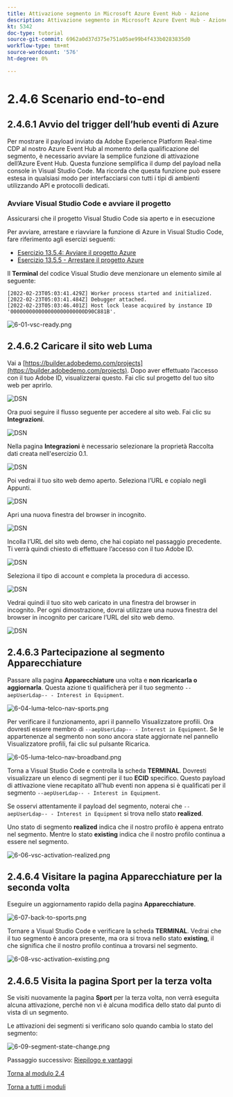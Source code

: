 ```yaml
---
title: Attivazione segmento in Microsoft Azure Event Hub - Azione
description: Attivazione segmento in Microsoft Azure Event Hub - Azione
kt: 5342
doc-type: tutorial
source-git-commit: 6962a0d37d375e751a05ae99b4f433b0283835d0
workflow-type: tm+mt
source-wordcount: '576'
ht-degree: 0%

---
```


# 2.4.6 Scenario end-to-end

## 2.4.6.1 Avvio del trigger dell’hub eventi di Azure

Per mostrare il payload inviato da Adobe Experience Platform Real-time CDP al nostro Azure Event Hub al momento della qualificazione del segmento, è necessario avviare la semplice funzione di attivazione dell’Azure Event Hub. Questa funzione semplifica il dump del payload nella console in Visual Studio Code. Ma ricorda che questa funzione può essere estesa in qualsiasi modo per interfacciarsi con tutti i tipi di ambienti utilizzando API e protocolli dedicati.

### Avviare Visual Studio Code e avviare il progetto

Assicurarsi che il progetto Visual Studio Code sia aperto e in esecuzione

Per avviare, arrestare e riavviare la funzione di Azure in Visual Studio Code, fare riferimento agli esercizi seguenti:

- [Esercizio 13.5.4: Avviare il progetto Azure](./ex5.md)
- [Esercizio 13.5.5 - Arrestare il progetto Azure](./ex5.md)

Il **Terminal** del codice Visual Studio deve menzionare un elemento simile al seguente:

```code
[2022-02-23T05:03:41.429Z] Worker process started and initialized.
[2022-02-23T05:03:41.484Z] Debugger attached.
[2022-02-23T05:03:46.401Z] Host lock lease acquired by instance ID '000000000000000000000000D90C881B'.
```

![6-01-vsc-ready.png](./images/vsc31.png)

## 2.4.6.2 Caricare il sito web Luma

Vai a [https://builder.adobedemo.com/projects](https://builder.adobedemo.com/projects). Dopo aver effettuato l’accesso con il tuo Adobe ID, visualizzerai questo. Fai clic sul progetto del tuo sito web per aprirlo.

![DSN](./../../../modules/gettingstarted/gettingstarted/images/web8.png)

Ora puoi seguire il flusso seguente per accedere al sito web. Fai clic su **Integrazioni**.

![DSN](./../../../modules/gettingstarted/gettingstarted/images/web1.png)

Nella pagina **Integrazioni** è necessario selezionare la proprietà Raccolta dati creata nell&#39;esercizio 0.1.

![DSN](./../../../modules/gettingstarted/gettingstarted/images/web2.png)

Poi vedrai il tuo sito web demo aperto. Seleziona l’URL e copialo negli Appunti.

![DSN](./../../../modules/gettingstarted/gettingstarted/images/web3.png)

Apri una nuova finestra del browser in incognito.

![DSN](./../../../modules/gettingstarted/gettingstarted/images/web4.png)

Incolla l’URL del sito web demo, che hai copiato nel passaggio precedente. Ti verrà quindi chiesto di effettuare l’accesso con il tuo Adobe ID.

![DSN](./../../../modules/gettingstarted/gettingstarted/images/web5.png)

Seleziona il tipo di account e completa la procedura di accesso.

![DSN](./../../../modules/gettingstarted/gettingstarted/images/web6.png)

Vedrai quindi il tuo sito web caricato in una finestra del browser in incognito. Per ogni dimostrazione, dovrai utilizzare una nuova finestra del browser in incognito per caricare l’URL del sito web demo.

![DSN](./../../../modules/gettingstarted/gettingstarted/images/web7.png)

## 2.4.6.3 Partecipazione al segmento Apparecchiature

Passare alla pagina **Apparecchiature** una volta e **non ricaricarla o aggiornarla**. Questa azione ti qualificherà per il tuo segmento `--aepUserLdap-- - Interest in Equipment`.

![6-04-luma-telco-nav-sports.png](./images/luma1.png)

Per verificare il funzionamento, apri il pannello Visualizzatore profili. Ora dovresti essere membro di `--aepUserLdap-- - Interest in Equipment`. Se le appartenenze al segmento non sono ancora state aggiornate nel pannello Visualizzatore profili, fai clic sul pulsante Ricarica.

![6-05-luma-telco-nav-broadband.png](./images/luma2.png)

Torna a Visual Studio Code e controlla la scheda **TERMINAL**. Dovresti visualizzare un elenco di segmenti per il tuo **ECID** specifico. Questo payload di attivazione viene recapitato all&#39;hub eventi non appena si è qualificati per il segmento `--aepUserLdap-- - Interest in Equipment`.

Se osservi attentamente il payload del segmento, noterai che `--aepUserLdap-- - Interest in Equipment` si trova nello stato **realized**.

Uno stato di segmento **realized** indica che il nostro profilo è appena entrato nel segmento. Mentre lo stato **existing** indica che il nostro profilo continua a essere nel segmento.

![6-06-vsc-activation-realized.png](./images/luma3.png)

## 2.4.6.4 Visitare la pagina Apparecchiature per la seconda volta

Eseguire un aggiornamento rapido della pagina **Apparecchiature**.

![6-07-back-to-sports.png](./images/luma1.png)

Tornare a Visual Studio Code e verificare la scheda **TERMINAL**. Vedrai che il tuo segmento è ancora presente, ma ora si trova nello stato **existing**, il che significa che il nostro profilo continua a trovarsi nel segmento.

![6-08-vsc-activation-existing.png](./images/luma4.png)

## 2.4.6.5 Visita la pagina Sport per la terza volta

Se visiti nuovamente la pagina **Sport** per la terza volta, non verrà eseguita alcuna attivazione, perché non vi è alcuna modifica dello stato dal punto di vista di un segmento.

Le attivazioni dei segmenti si verificano solo quando cambia lo stato del segmento:

![6-09-segment-state-change.png](./images/6-09-segment-state-change.png)

Passaggio successivo: [Riepilogo e vantaggi](./summary.md)

[Torna al modulo 2.4](./segment-activation-microsoft-azure-eventhub.md)

[Torna a tutti i moduli](./../../../overview.md)
